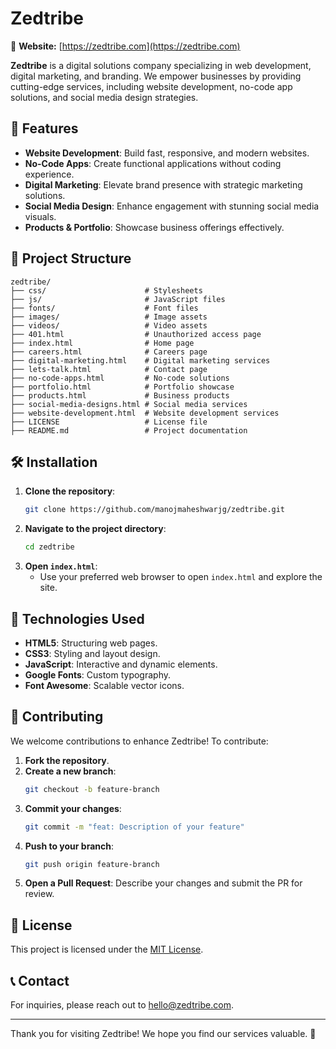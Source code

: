 # Zedtribe

🔗 **Website:** [https://zedtribe.com](https://zedtribe.com)

**Zedtribe** is a digital solutions company specializing in web development, digital marketing, and branding. We empower businesses by providing cutting-edge services, including website development, no-code app solutions, and social media design strategies.

## 🚀 Features

- **Website Development**: Build fast, responsive, and modern websites.
- **No-Code Apps**: Create functional applications without coding experience.
- **Digital Marketing**: Elevate brand presence with strategic marketing solutions.
- **Social Media Design**: Enhance engagement with stunning social media visuals.
- **Products & Portfolio**: Showcase business offerings effectively.

## 📂 Project Structure

```
zedtribe/
├── css/                      # Stylesheets
├── js/                       # JavaScript files
├── fonts/                    # Font files
├── images/                   # Image assets
├── videos/                   # Video assets
├── 401.html                  # Unauthorized access page
├── index.html                # Home page
├── careers.html              # Careers page
├── digital-marketing.html    # Digital marketing services
├── lets-talk.html            # Contact page
├── no-code-apps.html         # No-code solutions
├── portfolio.html            # Portfolio showcase
├── products.html             # Business products
├── social-media-designs.html # Social media services
├── website-development.html  # Website development services
├── LICENSE                   # License file
├── README.md                 # Project documentation
```

## 🛠️ Installation

1. **Clone the repository**:
   ```bash
   git clone https://github.com/manojmaheshwarjg/zedtribe.git
   ```
2. **Navigate to the project directory**:
   ```bash
   cd zedtribe
   ```
3. **Open `index.html`**:
   - Use your preferred web browser to open `index.html` and explore the site.

## 🔧 Technologies Used

- **HTML5**: Structuring web pages.
- **CSS3**: Styling and layout design.
- **JavaScript**: Interactive and dynamic elements.
- **Google Fonts**: Custom typography.
- **Font Awesome**: Scalable vector icons.

## 🤝 Contributing

We welcome contributions to enhance Zedtribe! To contribute:

1. **Fork the repository**.
2. **Create a new branch**:
   ```bash
   git checkout -b feature-branch
   ```
3. **Commit your changes**:
   ```bash
   git commit -m "feat: Description of your feature"
   ```
4. **Push to your branch**:
   ```bash
   git push origin feature-branch
   ```
5. **Open a Pull Request**: Describe your changes and submit the PR for review.

## 📜 License

This project is licensed under the [MIT License](LICENSE).

## 📞 Contact

For inquiries, please reach out to [hello@zedtribe.com](mailto:hello@zedtribe.com).

---

Thank you for visiting Zedtribe! We hope you find our services valuable. 🚀
